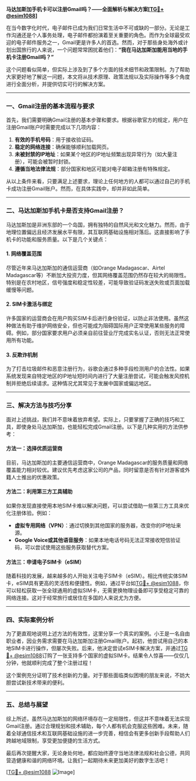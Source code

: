 **马达加斯加手机卡可以注册Gmail吗？——全面解析与解决方案[[TG💪+ @esim1088](https://t.me/s/esim1088)]**

在当今数字化时代，电子邮件已成为我们日常生活中不可或缺的一部分。无论是工作沟通还是个人事务处理，电子邮件都扮演着至关重要的角色。而作为全球最受欢迎的电子邮件服务之一，Gmail更是许多人的首选。然而，对于那些身处海外或计划出国旅行的人来说，一个问题常常困扰着他们：**“我在马达加斯加能用当地的手机卡注册Gmail吗？”**  

这个问题看似简单，但实际上涉及到了多个方面的技术细节和政策限制。为了帮助大家更好地了解这一问题，本文将从技术原理、政策法规以及实际操作等多个角度进行全面分析，并提供切实可行的解决方案。

---

### 一、Gmail注册的基本流程与要求

首先，我们需要明确Gmail注册的基本步骤和要求。根据谷歌官方的规定，用户在注册Gmail账户时需要完成以下几项内容：

1. **有效的手机号码**：用于接收验证码。
2. **稳定的网络连接**：确保能够顺利加载网页。
3. **未被封禁的IP地址**：如果某个地区的IP地址频繁出现异常行为（如大量注册），可能会被暂时封锁。
4. **遵循当地法律法规**：部分国家和地区可能对电子邮箱注册有特殊规定。

从以上条件来看，只要满足上述要求，理论上任何地方的人都可以通过自己的手机卡成功注册Gmail账户。然而，在具体实践中，却并非如此简单。

---

### 二、马达加斯加手机卡是否支持Gmail注册？

马达加斯加是非洲东部的一个岛国，拥有独特的自然风光和文化魅力。然而，由于地理位置偏远且经济发展水平有限，其互联网基础设施相对落后。这直接影响了手机卡的功能和服务质量。以下是几个关键点：

#### 1. **网络覆盖范围**
尽管近年来马达加斯加的通信运营商（如Orange Madagascar、Airtel Madagascar等）不断加大投资力度，但其网络覆盖范围仍然存在较大的局限性。特别是在农村地区，信号强度和稳定性较差，可能导致验证码发送失败或页面加载缓慢等问题。

#### 2. **SIM卡激活与绑定**
许多国家的运营商会在用户购买SIM卡后进行身份验证，以防止非法使用。虽然这种做法有助于维护网络安全，但也可能成为阻碍国际用户正常使用某些服务的障碍。例如，部分国家要求用户必须亲自前往营业厅完成实名认证，否则无法正常使用所有功能。

#### 3. **反欺诈机制**
为了打击垃圾邮件和恶意注册行为，谷歌会通过多种手段检测用户的合法性。如果系统发现来自特定地区的IP地址短时间内进行了大量注册尝试，可能会触发风控机制并拒绝后续请求。这种情况尤其常见于发展中国家或偏远地区。

---

### 三、解决方法与技巧分享

面对上述挑战，我们并不意味着放弃希望。实际上，只要掌握了正确的技巧和工具，即使身处马达加斯加，也能轻松完成Gmail注册。以下是几种实用的方法供参考：

#### 方法一：选择优质运营商
目前，马达加斯加的主要通信运营商中，Orange Madagascar的服务质量和网络覆盖能力相对较优。建议优先考虑这家公司的产品，同时留意是否有针对游客或外籍人士推出的优惠政策。

#### 方法二：利用第三方工具辅助
如果你发现直接使用本地SIM卡难以解决问题，可以尝试借助一些第三方工具来优化注册体验。例如：
- **虚拟专用网络（VPN）**：通过切换到其他国家的服务器，改变你的IP地址来源。
- **Google Voice或其他语音服务**：如果本地电话号码无法正常接收短信验证码，可以尝试使用这些服务获取替代方案。

#### 方法三：申请电子SIM卡（eSIM）
随着科技的发展，越来越多的人开始关注电子SIM卡（eSIM）。相比传统实体SIM卡，eSIM具有更高的灵活性和便捷性。例如，通过平台如[TG💪+ @esim1088](https://t.me/s/esim1088)，你可以轻松获取一张全球通用的虚拟SIM卡，无需更换物理设备即可享受稳定可靠的网络连接。这对于经常旅行或居住在多国的人来说尤为方便。

---

### 四、实际案例分析

为了更直观地说明上述方法的有效性，这里分享一个真实的案例。小王是一名自由职业者，因业务需求需要在马达加斯加注册Gmail账户。起初，他尝试用自己的本地SIM卡进行操作，但屡次失败。后来，他决定尝试eSIM卡解决方案，并通过[TG💪+ @esim1088](https://t.me/s/esim1088)订购了一张支持多个国家的虚拟SIM卡。结果令人惊喜——仅仅几分钟，他就顺利完成了整个注册过程！

这个案例充分证明了技术创新的力量。对于那些面临类似困境的朋友来说，不妨大胆尝试新技术带来的便利。

---

### 五、总结与展望

综上所述，虽然马达加斯加的网络环境存在一定局限性，但这并不意味着无法实现Gmail注册。通过合理规划和技术辅助，每个人都有机会克服这些困难。未来，随着全球通信技术和互联网基础设施的进一步完善，相信会有更多创新手段帮助人们跨越地域限制，享受更加便捷的生活方式。

最后再次提醒大家，无论身处何地，都应始终遵守当地法律法规和社会公德，共同营造健康和谐的网络环境。让我们一起期待未来更加美好的数字生活吧！

[[TG💪+ @esim1088](https://t.me/s/esim1088) ![Image](https://i.postimg.cc/4NQfJmqS/Snipaste-2025-05-13-00-14-12.png)]